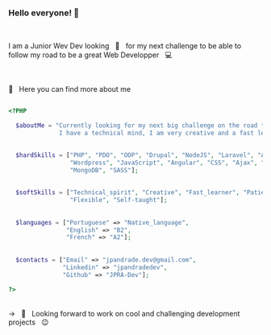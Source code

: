 ### Hello everyone! 👋


<br/> 

I am a Junior Wev Dev looking &nbsp; 🔭  &nbsp; for my next challenge to be able to follow my road to be a great Web Developper &nbsp; 💻

<br/> 

💬 &nbsp; Here you can find more about me

```php

<?PHP

  $aboutMe = "Currently looking for my next big challenge on the road to become a Web Developer.            
              I have a technical mind, I am very creative and a fast learner.";  
              

  $hardSkills = ["PHP", "PDO", "OOP", "Drupal", "NodeJS", "Laravel", "Angular", "MVC", "MySQL", "Apache",
                 "Wordpress", "JavaScript", "Angular", "CSS", "Ajax", "Git", "Java", "Adobe_Photoshop",
                 "MongoDB", "SASS"];
                 
                 
  $softSkills = ["Technical_spirit", "Creative", "Fast_learner", "Patient", "Team_spirit", 
                 "Flexible", "Self-taught"];
  
  
  $languages = ["Portuguese" => "Native_language",
                "English" => "B2",
                "French" => "A2"];
                
                            
  $contacts = ["Email" => "jpandrade.dev@gmail.com",
               "Linkedin" => "jpandradedev",
               "Github" => "JPRA-Dev"];

?>

```

<br/> 
-> &nbsp 🔭  &nbsp; Looking forward to work on cool and challenging development projects &nbsp; 😉 
